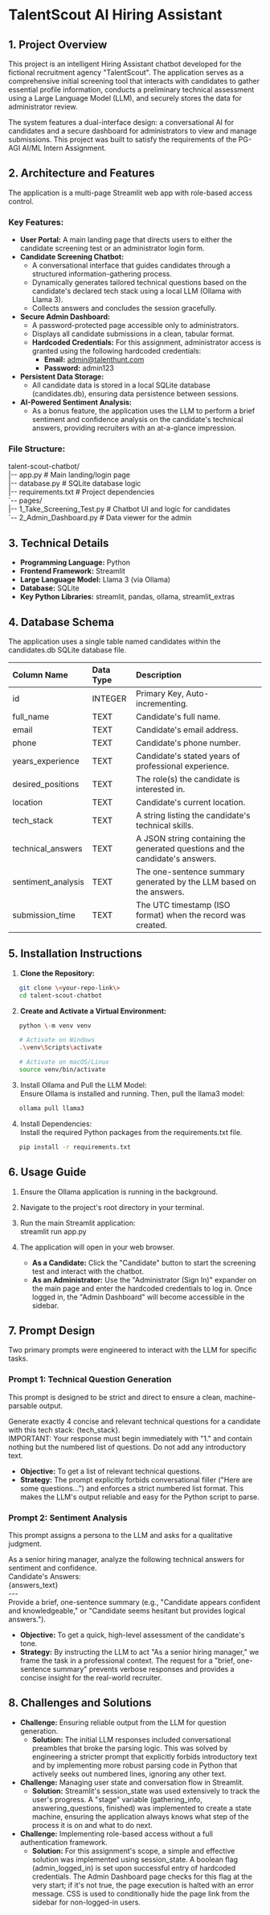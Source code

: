 # **TalentScout AI Hiring Assistant**

## **1\. Project Overview**

This project is an intelligent Hiring Assistant chatbot developed for the fictional recruitment agency "TalentScout". The application serves as a comprehensive initial screening tool that interacts with candidates to gather essential profile information, conducts a preliminary technical assessment using a Large Language Model (LLM), and securely stores the data for administrator review.

The system features a dual-interface design: a conversational AI for candidates and a secure dashboard for administrators to view and manage submissions. This project was built to satisfy the requirements of the PG-AGI AI/ML Intern Assignment.

## **2\. Architecture and Features**

The application is a multi-page Streamlit web app with role-based access control.

### **Key Features:**

- **User Portal:** A main landing page that directs users to either the candidate screening test or an administrator login form.
- **Candidate Screening Chatbot:**
  - A conversational interface that guides candidates through a structured information-gathering process.
  - Dynamically generates tailored technical questions based on the candidate's declared tech stack using a local LLM (Ollama with Llama 3).
  - Collects answers and concludes the session gracefully.
- **Secure Admin Dashboard:**
  - A password-protected page accessible only to administrators.
  - Displays all candidate submissions in a clean, tabular format.
  - **Hardcoded Credentials:** For this assignment, administrator access is granted using the following hardcoded credentials:
    - **Email:** admin@talenthunt.com
    - **Password:** admin123
- **Persistent Data Storage:**
  - All candidate data is stored in a local SQLite database (candidates.db), ensuring data persistence between sessions.
- **AI-Powered Sentiment Analysis:**
  - As a bonus feature, the application uses the LLM to perform a brief sentiment and confidence analysis on the candidate's technical answers, providing recruiters with an at-a-glance impression.

### **File Structure:**

talent-scout-chatbot/  
|-- app.py \# Main landing/login page  
|-- database.py \# SQLite database logic  
|-- requirements.txt \# Project dependencies  
\`-- pages/  
 |-- 1_Take_Screening_Test.py \# Chatbot UI and logic for candidates  
 \`-- 2_Admin_Dashboard.py \# Data viewer for the admin

## **3\. Technical Details**

- **Programming Language:** Python
- **Frontend Framework:** Streamlit
- **Large Language Model:** Llama 3 (via Ollama)
- **Database:** SQLite
- **Key Python Libraries:** streamlit, pandas, ollama, streamlit_extras

## **4\. Database Schema**

The application uses a single table named candidates within the candidates.db SQLite database file.

| Column Name        | Data Type | Description                                                                   |
| :----------------- | :-------- | :---------------------------------------------------------------------------- |
| id                 | INTEGER   | Primary Key, Auto-incrementing.                                               |
| full_name          | TEXT      | Candidate's full name.                                                        |
| email              | TEXT      | Candidate's email address.                                                    |
| phone              | TEXT      | Candidate's phone number.                                                     |
| years_experience   | TEXT      | Candidate's stated years of professional experience.                          |
| desired_positions  | TEXT      | The role(s) the candidate is interested in.                                   |
| location           | TEXT      | Candidate's current location.                                                 |
| tech_stack         | TEXT      | A string listing the candidate's technical skills.                            |
| technical_answers  | TEXT      | A JSON string containing the generated questions and the candidate's answers. |
| sentiment_analysis | TEXT      | The one-sentence summary generated by the LLM based on the answers.           |
| submission_time    | TEXT      | The UTC timestamp (ISO format) when the record was created.                   |

## **5\. Installation Instructions**

1. **Clone the Repository:**

```bash
   git clone \<your-repo-link\>
   cd talent-scout-chatbot
```

2. **Create and Activate a Virtual Environment:**

```bash
   python \-m venv venv
```

```bash
   # Activate on Windows
   .\venv\Scripts\activate
```

```bash
   # Activate on macOS/Linux
   source venv/bin/activate
```

3. Install Ollama and Pull the LLM Model:  
   Ensure Ollama is installed and running. Then, pull the llama3 model:

```bash
   ollama pull llama3
```

4. Install Dependencies:  
   Install the required Python packages from the requirements.txt file.

```bash
   pip install -r requirements.txt
```

## **6\. Usage Guide**

1. Ensure the Ollama application is running in the background.
2. Navigate to the project's root directory in your terminal.
3. Run the main Streamlit application:  
   streamlit run app.py

4. The application will open in your web browser.
   - **As a Candidate:** Click the "Candidate" button to start the screening test and interact with the chatbot.
   - **As an Administrator:** Use the "Administrator (Sign In)" expander on the main page and enter the hardcoded credentials to log in. Once logged in, the "Admin Dashboard" will become accessible in the sidebar.

## **7\. Prompt Design**

Two primary prompts were engineered to interact with the LLM for specific tasks.

### **Prompt 1: Technical Question Generation**

This prompt is designed to be strict and direct to ensure a clean, machine-parsable output.

Generate exactly 4 concise and relevant technical questions for a candidate with this tech stack: {tech_stack}.  
IMPORTANT: Your response must begin immediately with "1." and contain nothing but the numbered list of questions. Do not add any introductory text.

- **Objective:** To get a list of relevant technical questions.
- **Strategy:** The prompt explicitly forbids conversational filler ("Here are some questions...") and enforces a strict numbered list format. This makes the LLM's output reliable and easy for the Python script to parse.

### **Prompt 2: Sentiment Analysis**

This prompt assigns a persona to the LLM and asks for a qualitative judgment.

As a senior hiring manager, analyze the following technical answers for sentiment and confidence.  
Candidate's Answers:  
{answers_text}  
\---  
Provide a brief, one-sentence summary (e.g., "Candidate appears confident and knowledgeable," or "Candidate seems hesitant but provides logical answers.").

- **Objective:** To get a quick, high-level assessment of the candidate's tone.
- **Strategy:** By instructing the LLM to act "As a senior hiring manager," we frame the task in a professional context. The request for a "brief, one-sentence summary" prevents verbose responses and provides a concise insight for the real-world recruiter.

## **8\. Challenges and Solutions**

- **Challenge:** Ensuring reliable output from the LLM for question generation.
  - **Solution:** The initial LLM responses included conversational preambles that broke the parsing logic. This was solved by engineering a stricter prompt that explicitly forbids introductory text and by implementing more robust parsing code in Python that actively seeks out numbered lines, ignoring any other text.
- **Challenge:** Managing user state and conversation flow in Streamlit.
  - **Solution:** Streamlit's session_state was used extensively to track the user's progress. A "stage" variable (gathering_info, answering_questions, finished) was implemented to create a state machine, ensuring the application always knows what step of the process it is on and what to do next.
- **Challenge:** Implementing role-based access without a full authentication framework.
  - **Solution:** For this assignment's scope, a simple and effective solution was implemented using session_state. A boolean flag (admin_logged_in) is set upon successful entry of hardcoded credentials. The Admin Dashboard page checks for this flag at the very start; if it's not true, the page execution is halted with an error message. CSS is used to conditionally hide the page link from the sidebar for non-logged-in users.
